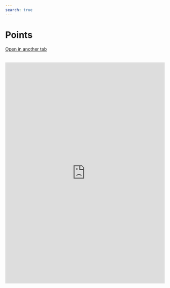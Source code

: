 ```yaml
---
search: true
---
```


# Points

[Open in another tab](https://widgets.modyo.com/personas/puntos)

 <iframe id="widgetFrame" src="https://widgets.modyo.com/personas/puntos" width="100%" height="700px" frameBorder="0" style="overflow:auto;margin-top:20px;"/> 

| Feature         | Description                                                                                                                                                                                                   |
|-----------------------|---------------------------------------------------------------------------------------------------------------------------------------------------------------------------------------------------------------|
| Summary of Points | Displays the total number of points available to the customer, along with the next expiration. It has a button that allows you to link a relevant catalog of redeemable items.                                  |
| Associated Cards    | Displays customer card information linked to the points and benefits system. Includes card type, customer name, and total points accumulated during the time period. |
| Points Redeemed      | Present the points redeemed by the customer. Displays in detail the redemption date, product, business and cost of points.                                                                                 |
| Accumulated Points     | Presents the points accumulated by the customer. Displays the detail of each transaction and the points earned. Includes the total redeemed points per period.                                                 |

 <script> 

 export default {
 mounted () {

 function setFrameHeightCo (id, ht) {
 var ifrm = document.getElementById (id);
 if (ifrm) {
 ifrm.style.height = ht + 4 + "px";
 }
 }
 //iframed document sends its height using postMessage
 function HandleDoCheightMsg (e) {
 //check origin
 if (e.origin === 'https://widgets.modyo.com') {
 //parse data
 var data = json.parse (e.data);

 console.log ('data: ', data)
 //check data object
 if (data ['doChight']) {
 setFrameHeightCo ('WidgetFrame', data ['DoChight']);
 } else {
 SetFrameHeightCo ('WidgetFrame', 700);
 }
 }
 }

 //assign message handler
 if (Window.addEventListener) {
 Window.addEventListener ('message', HandleDoCheightMSG, false);
 }
 }
 }

 </script> 
